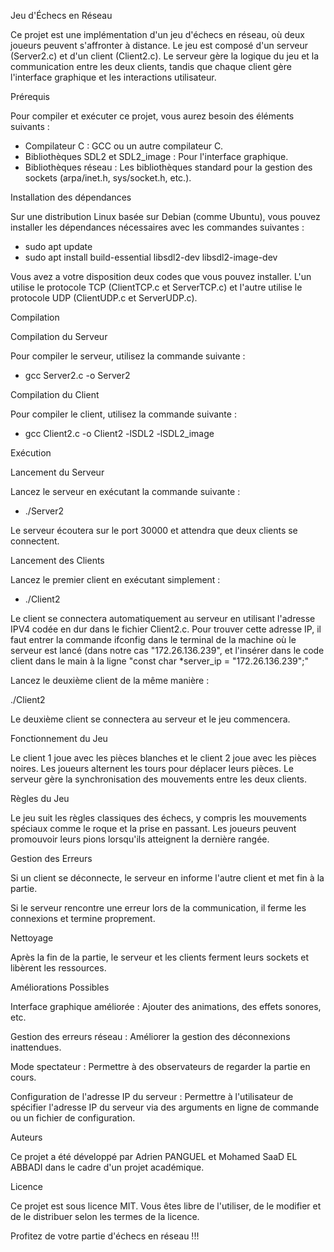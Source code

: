 Jeu d'Échecs en Réseau

Ce projet est une implémentation d'un jeu d'échecs en réseau, où deux joueurs peuvent s'affronter à distance. Le jeu est composé d'un serveur (Server2.c) et d'un client (Client2.c). Le serveur gère la logique du jeu et la communication entre les deux clients, tandis que chaque client gère l'interface graphique et les interactions utilisateur.


Prérequis

Pour compiler et exécuter ce projet, vous aurez besoin des éléments suivants :

- Compilateur C : GCC ou un autre compilateur C.
- Bibliothèques SDL2 et SDL2_image : Pour l'interface graphique.
- Bibliothèques réseau : Les bibliothèques standard pour la gestion des sockets (arpa/inet.h, sys/socket.h, etc.).


Installation des dépendances

Sur une distribution Linux basée sur Debian (comme Ubuntu), vous pouvez installer les dépendances nécessaires avec les commandes suivantes :

- sudo apt update
- sudo apt install build-essential libsdl2-dev libsdl2-image-dev

Vous avez a votre disposition deux codes que vous pouvez installer. L'un utilise le protocole TCP (ClientTCP.c et ServerTCP.c) et l'autre utilise le protocole UDP (ClientUDP.c et ServerUDP.c).


Compilation

Compilation du Serveur

Pour compiler le serveur, utilisez la commande suivante :

- gcc Server2.c -o Server2

Compilation du Client

Pour compiler le client, utilisez la commande suivante :

- gcc Client2.c -o Client2 -lSDL2 -lSDL2_image


Exécution

Lancement du Serveur

Lancez le serveur en exécutant la commande suivante :

- ./Server2

Le serveur écoutera sur le port 30000 et attendra que deux clients se connectent.

Lancement des Clients

Lancez le premier client en exécutant simplement :

- ./Client2

Le client se connectera automatiquement au serveur en utilisant l'adresse IPV4 codée en dur dans le fichier Client2.c. Pour trouver cette adresse IP, il faut entrer la commande ifconfig dans le terminal de la machine où le serveur est lancé (dans notre cas "172.26.136.239", et l'insérer dans le code client dans le main à la ligne "const char *server_ip = "172.26.136.239";"

Lancez le deuxième client de la même manière :

./Client2

Le deuxième client se connectera au serveur et le jeu commencera.


Fonctionnement du Jeu

Le client 1 joue avec les pièces blanches et le client 2 joue avec les pièces noires. Les joueurs alternent les tours pour déplacer leurs pièces. Le serveur gère la synchronisation des mouvements entre les deux clients.


Règles du Jeu

Le jeu suit les règles classiques des échecs, y compris les mouvements spéciaux comme le roque et la prise en passant. Les joueurs peuvent promouvoir leurs pions lorsqu'ils atteignent la dernière rangée.


Gestion des Erreurs

Si un client se déconnecte, le serveur en informe l'autre client et met fin à la partie.

Si le serveur rencontre une erreur lors de la communication, il ferme les connexions et termine proprement.


Nettoyage

Après la fin de la partie, le serveur et les clients ferment leurs sockets et libèrent les ressources.


Améliorations Possibles

Interface graphique améliorée : Ajouter des animations, des effets sonores, etc.


Gestion des erreurs réseau : Améliorer la gestion des déconnexions inattendues.

Mode spectateur : Permettre à des observateurs de regarder la partie en cours.

Configuration de l'adresse IP du serveur : Permettre à l'utilisateur de spécifier l'adresse IP du serveur via des arguments en ligne de commande ou un fichier de configuration.


Auteurs

Ce projet a été développé par Adrien PANGUEL et Mohamed SaaD EL ABBADI dans le cadre d'un projet académique.

Licence

Ce projet est sous licence MIT. Vous êtes libre de l'utiliser, de le modifier et de le distribuer selon les termes de la licence.

Profitez de votre partie d'échecs en réseau !!!
